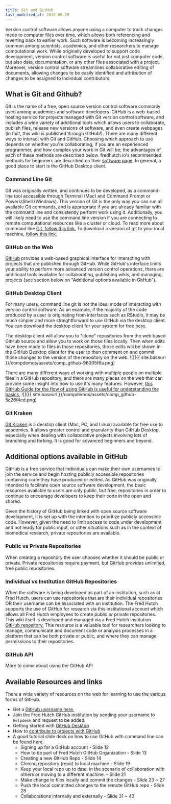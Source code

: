 ```yaml
---
title: Git and GitHub
last_modified_at: 2018-06-20
---
```

Version control software allows anyone using a computer to track changes made to computer files over time, which allows both referencing and reverting back to earlier work. Such software is becoming increasingly common among scientists, academics, and other researchers to manage computational work. While originally developed to support code development, version control software is useful for not just computer code, but also data, documentation, or any other files associated with a project. Moreover, version control software streamlines collaborative editing of documents, allowing changes to be easily identified and attribution of changes to be assigned to individual contributors.   

## What is Git and Github?
Git is the name of a free, open source version control software commonly used among academics and software developers. GitHub is a web-based hosting service for projects managed with Git version control software, and includes a wide variety of additional tools which allows users to collaborate, publish files, release new versions of software, and even create webpages (in fact, this wiki is published through GitHub!). There are many different ways to interact with Git and GitHub. Choosing which approach to use depends on whether you're collaborating, if you are an experienced programmer, and how complex your work in Git will be; the advantages of each of these methods are described below. fredhutch.io's recommended methods for beginners are described on their [software page](http://www.fredhutch.io/software/). In general, a good place to start is the GitHub Desktop client.

### Command Line Git
Git was originally written, and continues to be developed, as a command-line tool accessible through Terminal (Mac) and Command Prompt or Powers\Shell (Windows). This version of Git is the only way you can run all available Git commands, and is appropriate if you are already familiar with the command line and consistently perform work using it. Additionally, you will likely need to use the command line version if you are connecting to remote computational resources like a cluster or cloud. To read more about command line [Git, follow this link.](https://git-scm.com/book/en/v2/Getting-Started-Git-Basics)  To download a version of git to your local machine, [follow this link.](https://git-scm.com/book/en/v2/Getting-Started-Installing-Git)

### GitHub on the Web
[GitHub](https://github.com) provides a web-based graphical interface for interacting with projects that are published through GitHub. While GitHub's interface limits your ability to perform more advanced version control operations, there are additional tools available for collaborating, publishing wikis, and managing projects (see section below on "Additional options available in GitHub").

### GitHub Desktop Client
For many users, command line git is not the ideal mode of interacting with version control software.  As an example, if the majority of the code produced by a user is originating from interfaces such as RStudio, it may be much simpler and more straightforward to use GitHub via the desktop client.  You can download the desktop client for your system for free [here.](https://desktop.github.com/)

The desktop client will allow you to "clone" repositories from the web based GitHub source and allow you to work on those files locally.  Then when edits have been made to files in those repositories, those edits will be shown in the GitHub Desktop client for the user to then comment on and commit those changes to the version of the repository on the web.
![]({{ site.baseurl }}/compdemos/assets/comp_github-96005f6a.png)

There are many different ways of working with multiple people on multiple files in a GitHub repository, and there are many places on the web that can provide some insight into how to use it's many features.  However, [this GitHub Guide for the flow of using GitHub is useful for understanding the basics.](https://guides.github.com/introduction/flow/)
![]({{ site.baseurl }}/compdemos/assets/comp_github-5c26f4cd.png)

### Git Kraken
[Git Kraken](https://www.gitkraken.com/) is a desktop client (Mac, PC, and Linux) available for free use to academics. It allows greater control and granularity than GitHub Desktop, especially when dealing with collaborative projects involving lots of branching and forking.  It is good for advanced beginners and beyond.    

## Additional options available in GitHub
GitHub is a free service that individuals can make their own usernames to join the service and begin hosting publicly accessible repositories containing code they have produced or edited.  As GitHub was originally intended to facilitate open source software development, the basic resources available to users are only public, but free, repositories in order to continue to encourage developers to keep their code in the open and shared.

Given the history of GitHub being linked with open source software development, it is set up with the intention to prioritize publicly accessible code.   However, given the need to limit access to code under development and not ready for public input, or other situations such as in the context of biomedical research, private repositories are available.  

### Public vs Private Repositories
When creating a repository the user chooses whether it should be public or private.  Private repositories require payment, but GitHub provides unlimited, free public repositories.  

### Individual vs Institution GitHub Repositories
When the software is being developed as part of an institution, such as at Fred Hutch, users can use repositories that are their individual repositories OR their username can be associated with an institution.  The Fred Hutch supports the use of GitHub for research via this institutional account which allows all Fred Hutch employees to create public *or* private repositories.  This wiki itself is developed and managed via a Fred Hutch institution [GitHub repository.](https://github.com/FredHutch/wiki)  This resource is a valuable tool for researchers looking to manage, communicate and document code or analysis processes in a platform that can be both private or public, and where they can manage permissions to their repositories.

### GitHub API
More to come about using the GitHub API

## Available Resources and links
There a wide variety of resources on the web for learning to use the various forms of GitHub.  
- Get a [GitHub username here.](https://github.com/join)
- Join the Fred Hutch GitHub institution by sending your username to `helpdesk` and request to be added.  
- Getting started with [GitHub Desktop](https://help.github.com/desktop/guides/getting-started-with-github-desktop/)
- How to [contribute to projects with GitHub](https://help.github.com/desktop/guides/contributing-to-projects/)
- A good tutorial slide deck on how to use GitHub with command line can be found [here](https://s3-us-west-2.amazonaws.com/fredhutch-docs/Introducing-Git-and-GitHub.pdf).
  - Signing up for a GitHub account - Slide 12
  - How to be part of Fred Hutch GitHub Organization - Slide 13
  - Creating a new GitHub Repo - Slide 14
  - Cloning repository (repo) to local machine - Slide 19
  - Keep your local repo up to date, in the scenario of collaboration with others or moving to a different machine. - Slide 21
  - Make change to files locally and commit the changes - Slide 23 ~ 27
  - Push the local committed changes to the remote GitHub repo - Slide 28
  - Collaborations internally and externally - Slide 31 ~ 43
